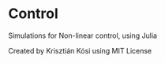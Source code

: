 # Control

Simulations for Non-linear control, using Julia

Created by Krisztián Kósi 
using MIT License
